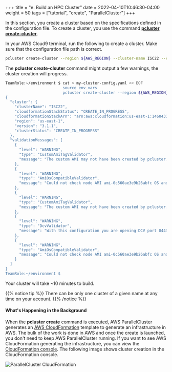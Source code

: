 +++
title = "e. Build an HPC Cluster"
date = 2022-04-10T10:46:30-04:00
weight = 50
tags = ["tutorial", "create", "ParallelCluster"]
+++

In this section, you create a cluster based on the specifications defined in the configuration file. To create a cluster, you use the command **[pcluster create-cluster](https://docs.aws.amazon.com/parallelcluster/latest/ug/pcluster.create-cluster-v3.html)**.

In your AWS Cloud9 terminal, run the following to create a cluster. Make sure that the configuration file path is correct.

```bash
pcluster create-cluster --region ${AWS_REGION} --cluster-name ISC22 --cluster-configuration my-cluster-config.yaml
```

The **pcluster create-clsuter** command might output a few warnings, the cluster creation will progress. 

```bash
TeamRole:~/environment $ cat > my-cluster-config.yaml << EOF
                         source env_vars
                         pcluster create-cluster --region ${AWS_REGION} --cluster-name hpc-cluster-lab --cluster-configuration my-cluster-config.yaml
{
  "cluster": {
    "clusterName": "ISC22",
    "cloudformationStackStatus": "CREATE_IN_PROGRESS",
    "cloudformationStackArn": "arn:aws:cloudformation:us-east-1:146043110428:stack/ISC22/4934f020-bca3-11ec-9752-0ecc1f64971f",
    "region": "us-east-1",
    "version": "3.1.1",
    "clusterStatus": "CREATE_IN_PROGRESS"
  },
  "validationMessages": [
    {
      "level": "WARNING",
      "type": "CustomAmiTagValidator",
      "message": "The custom AMI may not have been created by pcluster. You can ignore this warning if the AMI is shared or copied from another pcluster AMI. If the AMI is indeed not created by pcluster, cluster creation will fail. If the cluster creation fails, please go to https://docs.aws.amazon.com/parallelcluster/latest/ug/troubleshooting.html#troubleshooting-stack-creation-failures for troubleshooting."
    },
    {
      "level": "WARNING",
      "type": "AmiOsCompatibleValidator",
      "message": "Could not check node AMI ami-0c560ae3e9b26abfc OS and cluster OS alinux2 compatibility, please make sure they are compatible before cluster creation and update operations."
    },
    {
      "level": "WARNING",
      "type": "CustomAmiTagValidator",
      "message": "The custom AMI may not have been created by pcluster. You can ignore this warning if the AMI is shared or copied from another pcluster AMI. If the AMI is indeed not created by pcluster, cluster creation will fail. If the cluster creation fails, please go to https://docs.aws.amazon.com/parallelcluster/latest/ug/troubleshooting.html#troubleshooting-stack-creation-failures for troubleshooting."
    },
    {
      "level": "WARNING",
      "type": "DcvValidator",
      "message": "With this configuration you are opening DCV port 8443 to the world (0.0.0.0/0). It is recommended to restrict access."
    },
    {
      "level": "WARNING",
      "type": "AmiOsCompatibleValidator",
      "message": "Could not check node AMI ami-0c560ae3e9b26abfc OS and cluster OS alinux2 compatibility, please make sure they are compatible before cluster creation and update operations."
    }
  ]
}
TeamRole:~/environment $ 
```


Your cluster will take ~10 minutes to build.

{{% notice tip %}}
There can be only one cluster of a given name at any time on your account.
{{% /notice %}}


#### What's Happening in the Background

When the **pcluster create** command is executed, AWS ParallelCluster generates an [AWS CloudFormation](https://aws.amazon.com/cloudformation/) template to generate an infrastructure in AWS. The bulk of the work is done in AWS and once the create is launched, you don't need to keep AWS ParallelCluster running. If you want to see AWS CloudFormation generating the infrastructure, you can view the [CloudFormation console](https://console.aws.amazon.com/cloudformation/). The following image shows cluster creation in the CloudFormation console.

![ParallelCluster CloudFormation](/images/hpc-aws-parallelcluster-workshop/pc-cloudformation.png)